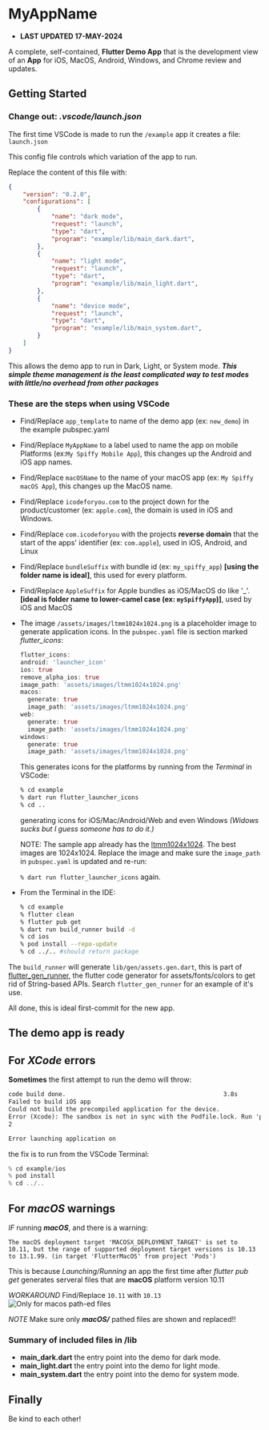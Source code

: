 # MyAppName

- **LAST UPDATED 17-MAY-2024**

A complete, self-contained, **Flutter Demo App** that is the development view of an **App** for iOS, MacOS, Android, Windows, and Chrome review and updates.

## Getting Started

### Change out: *.vscode/launch.json*

The first time VSCode is made to run the ```/example``` app it creates a file: ```launch.json```

This config file controls which variation of the app to run.

Replace the content of this file with:

```json
{
    "version": "0.2.0",
    "configurations": [
        {
            "name": "dark mode",
            "request": "launch",
            "type": "dart",
            "program": "example/lib/main_dark.dart",
        },
        {
            "name": "light mode",
            "request": "launch",
            "type": "dart",
            "program": "example/lib/main_light.dart",
        },
        {
            "name": "device mode",
            "request": "launch",
            "type": "dart",
            "program": "example/lib/main_system.dart",
        }
    ]
}
```

This allows the demo app to run in Dark, Light, or System mode. ***This simple theme management is the least complicated way to test modes with little/no overhead from other packages***

### These are the steps when using VSCode

- Find/Replace `app_template` to name of the demo app (ex: `new_demo`) in the example pubspec.yaml
- Find/Replace `MyAppName` to a label used to name the app on mobile Platforms (ex:`My Spiffy Mobile App`), this changes up the Android and iOS app names.
- Find/Replace `macOSName` to the name of your macOS app (ex: `My Spiffy macOS App`), this changes up the MacOS name.
- Find/Replace `icodeforyou.com` to the project down for the product/customer (ex: `apple.com`), the domain is used in iOS and Windows.
- Find/Replace `com.icodeforyou` with the projects **reverse domain** that the start of the apps' identifier (ex: `com.apple`), used in iOS, Android, and Linux
- Find/Replace `bundleSuffix` with bundle id (ex: `my_spiffy_app`) **[using the folder name is ideal]**, this used for every platform.
- Find/Replace `AppleSuffix` for Apple bundles as iOS/MacOS do like '_'. **[ideal is folder name to lower-camel case (ex: `mySpiffyApp`)]**, used by iOS and MacOS

- The image `/assets/images/ltmm1024x1024.png` is a placeholder image to generate application icons. In the `pubspec.yaml` file is section marked *flutter_icons*:

  ```dart
  flutter_icons:
  android: 'launcher_icon'
  ios: true
  remove_alpha_ios: true
  image_path: 'assets/images/ltmm1024x1024.png'
  macos:
    generate: true
    image_path: 'assets/images/ltmm1024x1024.png'
  web:
    generate: true
    image_path: 'assets/images/ltmm1024x1024.png'
  windows:
    generate: true
    image_path: 'assets/images/ltmm1024x1024.png'

  ```

  This generates icons for the platforms by running from the *Terminal* in VSCode:

  ```sh
  % cd example
  % dart run flutter_launcher_icons
  % cd ..
  ```

  generating icons for iOS/Mac/Android/Web and even Windows *(Widows sucks but I guess someone has to do it.)*

  NOTE: The sample app already has the [ltmm1024x1024](assets/images/ltmm1024x1024.png). The best images are 1024x1024. Replace the image and make sure the `image_path` in `pubspec.yaml` is updated and re-run:

  `% dart run flutter_launcher_icons` again.

- From the Terminal in the IDE:

  ```sh
  % cd example
  % flutter clean
  % flutter pub get
  % dart run build_runner build -d
  % cd ios
  % pod install --repo-update
  % cd ../.. #should return package
  ```

The `build_runner` will generate `lib/gen/assets.gen.dart`, this is part of [flutter_gen_runner](https://pub.dev/packages/flutter_gen_runner), the flutter code generator for assets/fonts/colors to get rid of String-based APIs. Search `flutter_gen_runner` for an example of it's use.

All done, this is ideal first-commit for the new app.

## The demo app is ready

## For ***XCode*** errors

**Sometimes** the first attempt to run the demo will throw:

```md
code build done.                                            3.8s
Failed to build iOS app
Could not build the precompiled application for the device.
Error (Xcode): The sandbox is not in sync with the Podfile.lock. Run 'pod install' or update your CocoaPods installation.
2

Error launching application on 
```

the fix is to run from the VSCode Terminal:

```dart
% cd example/ios
% pod install
% cd ../..
```

## For ***macOS*** warnings

*IF* running ***macOS***, and there is a warning:

`The macOS deployment target 'MACOSX_DEPLOYMENT_TARGET' is set to 10.11, but the range of supported deployment target versions is 10.13 to 13.1.99. (in target 'FlutterMacOS' from project 'Pods')`

This is because *Launching/Running* an app the first time after *flutter pub get* generates serveral files that are **macOS** platform version 10.11

*WORKAROUND* Find/Replace `10.11` with `10.13` ![Only for macos path-ed files](/README/mac_os_deployment_target_workaround.png)

*NOTE* Make sure only ***macOS/*** pathed files are shown and replaced!!

### Summary of included files in /lib

- **main_dark.dart** the entry point into the demo for dark mode.
- **main_light.dart** the entry point into the demo for light mode.
- **main_system.dart** the entry point into the demo for system mode.

## Finally

Be kind to each other!
